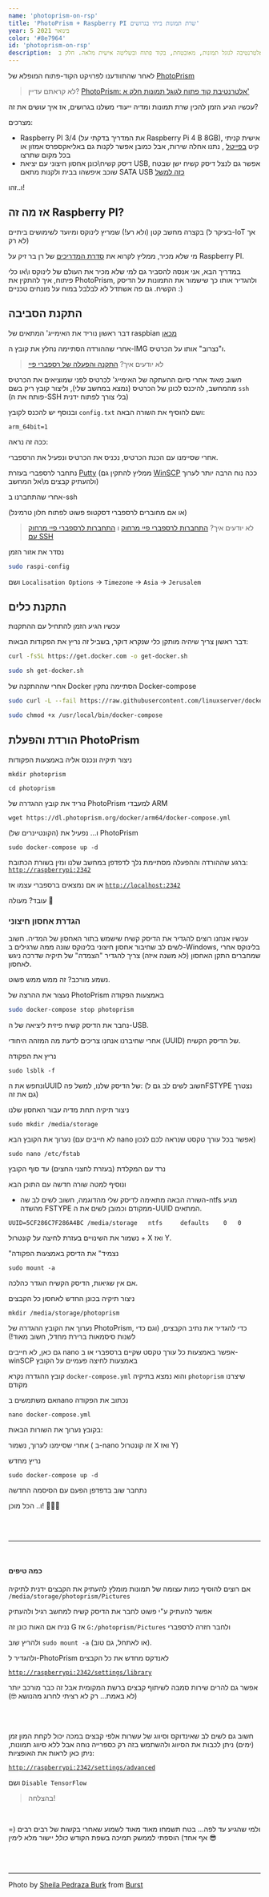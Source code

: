 ```yaml
---
name: 'photoprism-on-rsp'
title: 'PhotoPrism + Raspberry PI שרת תמונות ביתי בגרושים'
year: 5 בינואר 2021
color: '#8e7964'
id: 'photoprism-on-rsp'
description:  סקירה והוראות התקנה לאלטרנטיבה לגוגל תמונות, מאובטחת, בקוד פתוח ובשליטה אישית מלאה. חלק ב'
---
```


לאחר שהתוודענו לפרויקט הקוד-פתוח המופלא של
 [PhotoPrism](https://photoprism.app/)
 
> לא קראתם עדיין? [PhotoPrism: אלטרנטיבת קוד פתוח לגוגל תמונות חלק א'](/blog/google-photos-alternative)

עכשיו הגיע הזמן להכין שרת תמונות ומדיה ייעודי משלנו בגרושים, אז איך עושים את זה?


מצרכים:

* Raspberry PI 3/4 (את המדריך בדקתי על Raspberry Pi 4 B 8GB), אישית קניתי קיט
 [בפייטל](https://piitel.co.il/shop/starter-pi48gb/)
 , נתנו אחלה שירות, אבל כמובן אפשר לקנות גם באליאקספרס אמזון או בכל מקום שתרצו
* דיסק קשיח\כונן אחסון חיצוני עם יציאת USB, אפשר גם לנצל דיסק קשיח ישן שבטח שוכב איפשהו בבית ולקנות מתאם SATA USB 
[כזה למשל](https://www.aliexpress.com/item/4001245354293.html)


ו..זהו!

## אז מה זה Raspberry PI?


בקצרה מחשב קטן (ולא רע!) שמריץ לינוקס ומיועד לשימושים ביתיים (בעיקר ל-IoT אך לא רק)

מי שלא מכיר, ממליץ לקרוא את 
[סדרת המדריכים](https://internet-israel.com/category/%d7%9e%d7%93%d7%a8%d7%99%d7%9b%d7%99%d7%9d/raspberrypi/)
 של רן בר זיק על Raspberry PI. 
 

במדריך הבא, אני אנסה להסביר גם למי שלא מכיר את העולם של לינוקס ו\או כלי פיתוח, איך להתקין את PhotoPrism, ולהגדיר אותו כך שישמור את התמונות על הדיסק הקשיח. גם פה אשתדל לא לבלבל במוח על מונחים טכניים :)


## התקנת הסביבה

דבר ראשון נוריד את האימייג' המתאים של raspbian 
[מכאן](https://www.raspberrypi.org/software/operating-systems/#raspberry-pi-desktop)

אחרי שההורדה הסתיימה נחלץ את קובץ ה-IMG ו"נצרוב" אותו על הכרטיס.

> לא יודעים איך? 
[התקנה והפעלה של רספברי פיי](https://internet-israel.com/%d7%9e%d7%93%d7%a8%d7%99%d7%9b%d7%99%d7%9d/raspberrypi/%d7%94%d7%aa%d7%a7%d7%a0%d7%94-%d7%95%d7%94%d7%a4%d7%a2%d7%9c%d7%94-%d7%a9%d7%9c-%d7%a8%d7%a1%d7%a4%d7%91%d7%a8%d7%99-%d7%a4%d7%99%d7%99/)

*חשוב מאוד* 
אחרי סיום ההעתקה של האימייג' לכרטיס לפני שמוציאים את הכרטיס מהמחשב, 
 להיכנס לכונן של הכרטיס (נמצא במחשב שלי), וליצור קובץ ריק בשם 
`ssh` 
(פותח את ה-SSH בלי צורך לפתוח ידנית)

ובנוסף יש להכנס לקובץ `config.txt`
ושם להוסיף את השורה הבאה:
```
arm_64bit=1
``` 

ככה זה נראה:

<image-responsive class="center" imageURL="blog/photoprism-on-rsp/p1.jpg" />

אחרי שסיימנו עם הכנת הכרטיס, נכניס את הכרטיס ונפעיל את הרספברי.

נתחבר לרספברי בעזרת [Putty](https://www.putty.org/)
(ממליץ להתקין גם
[WinSCP](https://winscp.net/eng/download.php)
 ככה נוח הרבה יותר לערוך ולהעתיק קבצים מ\אל המחשב)

אחרי שהתחברנו ב-ssh

(או אם מחוברים לרספברי דסקטופ פשוט לפתוח חלון טרמינל)

> לא יודעים איך?
[התחברות לרספברי פיי מרחוק](https://internet-israel.com/%d7%9e%d7%93%d7%a8%d7%99%d7%9b%d7%99%d7%9d/raspberrypi/%d7%94%d7%aa%d7%97%d7%91%d7%a8%d7%95%d7%aa-%d7%9c%d7%a8%d7%a1%d7%a4%d7%91%d7%a8%d7%99-%d7%a4%d7%99%d7%99-%d7%9e%d7%a8%d7%97%d7%95%d7%a7/) ו 
[התחברות לרספברי פיי מרחוק עם SSH](https://internet-israel.com/%d7%9e%d7%93%d7%a8%d7%99%d7%9b%d7%99%d7%9d/raspberrypi/%d7%94%d7%aa%d7%97%d7%91%d7%a8%d7%95%d7%aa-%d7%9c%d7%a8%d7%a1%d7%a4%d7%91%d7%a8%d7%99-%d7%a4%d7%99%d7%99-%d7%9e%d7%a8%d7%97%d7%95%d7%a7-%d7%a2%d7%9d-ssh/)

נסדר את אזור הזמן
```sh
sudo raspi-config
```
ושם 
`Localisation Options` -> `Timezone` -> `Asia` -> `Jerusalem`


## התקנת כלים

עכשיו הגיע הזמן להתחיל עם ההתקנות

דבר ראשון צריך שיהיה מותקן כלי שנקרא דוקר, בשביל זה
נריץ את הפקודות הבאות:

```sh
curl -fsSL https://get.docker.com -o get-docker.sh
```

```sh
sudo sh get-docker.sh
```

אחרי שההתקנה של Docker הסתיימה
נתקין Docker-compose

```sh
sudo curl -L --fail https://raw.githubusercontent.com/linuxserver/docker-docker-compose/master/run.sh -o /usr/local/bin/docker-compose
```
```sh
sudo chmod +x /usr/local/bin/docker-compose
```
## הורדת והפעלת PhotoPrism

ניצור תיקיה ונכנס אליה באמצעות הפקודות
```
mkdir photoprism
```
```
cd photoprism
```

 נוריד את קובץ ההגדרה של PhotoPrism למעבדי ARM

```
wget https://dl.photoprism.org/docker/arm64/docker-compose.yml
```

ו… נפעיל את (הקונטיינרים של) PhotoPrism

```
sudo docker-compose up -d
```

ברגע שההורדה וההפעלה מסתיימת
נלך לדפדפן במחשב שלנו ונזין בשורת הכתובת:
[`http://raspberrypi:2342`](http://raspberrypi:2342)

או אם נמצאים ברספברי עצמו אז [`http://localhost:2342`](http://localhost:2342)

עובד? מעולה 🚀

### הגדרת אחסון חיצוני

עכשיו אנחנו רוצים להגדיר את הדיסק קשיח שישמש בתור האחסון של המדיה.
חשוב לשים לב שחיבור אחסון חיצוני בלינוקס שונה ממה שרגילים ב-Windows,
בלינוקס אחרי שמחברים התקן האחסון (לא משנה איזה) צריך להגדיר "הצמדה" של תיקיה שדרכה ניגש לאחסון.

נשמע מורכב? זה ממש ממש פשוט.

נעצור את ההרצה של PhotoPrism באמצעות הפקודה
```sh
sudo docker-compose stop photoprism
```
נחבר את הדיסק קשיח פיזית ליציאה של ה-USB.

אחרי שחיברנו אנחנו צריכים לדעת מה המזהה היחודי (UUID) של הדיסק הקשיח.

נריץ את הפקודה

```
sudo lsblk -f
```

ונחפש את הUUID של הדיסק שלנו, למשל פה:
(חשוב לשים לב גם לFSTYPE נצטרך גם את זה)

<image-responsive class="center" imageURL="blog/photoprism-on-rsp/p2.jpg" />

ניצור תיקיה תחת מדיה עבור האחסון שלנו

```
sudo mkdir /media/storage
```

נערוך את הקובץ הבא (לא חייבים עם nano אפשר בכל עורך טקסט שנראה לכם לנכון)

```
sudo nano /etc/fstab
```

נרד עם המקלדת (בעזרת לחצני החצים) עד סוף הקובץ

ונוסיף למטה שורה חדשה עם התוכן הבא

- השורה הבאה מתאימה לדיסק שלי מהדוגמה, 
חשוב לשים לב שה-ntfs מגיע
מהשדה FSTYPE ממקודם 
וכמובן לשים את ה-UUID המתאים.

```
UUID=5CF286C7F286A4BC /media/storage   ntfs     defaults    0   0
```

נשמור את השינויים
בעזרת לחיצה על קונטרול + X ואז Y.

"נצמיד"
 את הדיסק באמצעות הפקודה

```
sudo mount -a
```

אם אין שגיאות, הדיסק הקשיח הוגדר כהלכה.

 ניצור תיקיה בכונן החדש לאחסון כל הקבצים
```
mkdir /media/storage/photoprism
```

 נערוך את הקובץ ההגדרה של PhotoPrism, כדי להגדיר את נתיב הקבצים, (וגם כדי לשנות סיסמאות ברירת מחדל, חשוב מאוד!)

גם כאן, לא חייבים nano 
אפשר באמצעות כל עורך טקסט שקיים ברספברי או 
ב-winSCP 
באמצעות לחיצה פעמיים על הקובץ

קובץ ההגדרה נקרא 
`docker-compose.yml` 
והוא נמצא בתיקיה
`photoprism`
 שיצרנו מקודם

אם משתמשים בnano נכתוב את הפקודה
```
nano docker-compose.yml
```

בקובץ נערוך את השורות הבאות:

<image-responsive class="center" imageURL="blog/photoprism-on-rsp/p3.jpg" />

אחרי שסיימנו לערוך, נשמור (
  ב-nano
   זה קונטרול X ואז Y)

נריץ מחדש
```
sudo docker-compose up -d
```
נתחבר שוב בדפדפן הפעם עם הסיסמה החדשה

ו.. הכל מוכן! 💪💪💪

<br>
<br>


---

<br>

#### כמה טיפים

 אם רוצים להוסיף כמות עצומה של תמונות מומלץ להעתיק את הקבצים ידנית 
לתיקיה 
`/media/storage/photoprism/Pictures`

אפשר להעתיק ע"י פשוט לחבר את הדיסק קשיח למחשב רגיל ולהעתיק 

נניח אם האות כונן זה
 G
אז `G:/photoprism/Pictures` ולחבר חזרה לרספברי 

ולהריץ שוב `sudo mount -a` (או לאתחל, גם טוב).

ולהגדיר ל-PhotoPrism
 לאנדקס מחדש את כל הקבצים 

[`http://raspberrypi:2342/settings/library`](http://raspberrypi:2342/settings/library)

אפשר גם להרים שירות סמבה לשיתוף קבצים ברשת המקומית אבל זה כבר מורכב יותר (לא באמת... רק לא רציתי לחרוג מהנושא 🤓) 

<br>
<br>


חשוב גם לשים לב שאינדוקס וסיווג של עשרות אלפי קבצים במכה יכול לקחת המון זמן (ימים) 
ניתן לכבות את הסיווג ולהשתמש בזה רק כספרייה נוחה אבל ללא סיווג תמונות, ניתן כאן לראות את האופציות:

[`http://raspberrypi:2342/settings/advanced`](http://raspberrypi:2342/settings/advanced)

ושם `Disable TensorFlow`


> בהצלחה!

<br>

ולמי שהגיע עד לפה… בטח תשמחו מאוד מאוד לשמוע שאחרי בקשות של רבים רבים (= אף אחד) הוספתי לממשק תמיכה בשפת הקודש *כולל* יישור מלא לימין 😎

<image-responsive  imageURL="blog/photoprism-on-rsp/p4.jpg" />


<br>
<br>

----

Photo by <a href="https://burst.shopify.com/@sbk_lahn_food_photo?utm_campaign=photo_credit&amp;utm_content=Browse+Free+HD+Images+of+Top+View+Of+Raspberries+Chocolate+And+Mint+In+White+Dish&amp;utm_medium=referral&amp;utm_source=credit">Sheila Pedraza Burk</a> from <a href="https://burst.shopify.com/api-food-drink?utm_campaign=photo_credit&amp;utm_content=Browse+Free+HD+Images+of+Top+View+Of+Raspberries+Chocolate+And+Mint+In+White+Dish&amp;utm_medium=referral&amp;utm_source=credit">Burst</a>